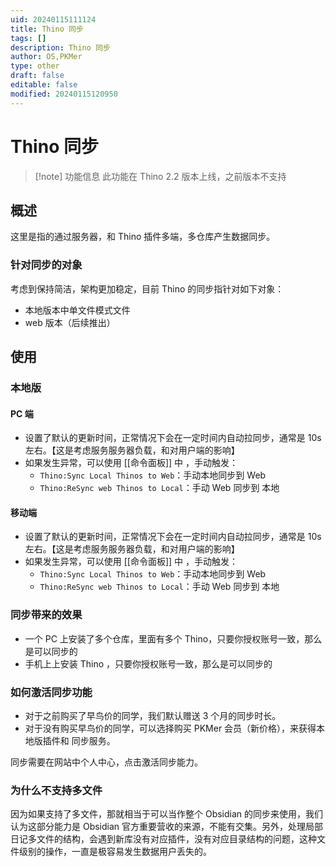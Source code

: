 ```yaml
---
uid: 20240115111124
title: Thino 同步
tags: []
description: Thino 同步
author: OS,PKMer
type: other
draft: false
editable: false
modified: 20240115120950
---
```


# Thino 同步

> [!note] 功能信息
> 此功能在 Thino 2.2 版本上线，之前版本不支持

## 概述

这里是指的通过服务器，和 Thino 插件多端，多仓库产生数据同步。

### 针对同步的对象

考虑到保持简洁，架构更加稳定，目前 Thino 的同步指针对如下对象：

- 本地版本中单文件模式文件
- web 版本（后续推出）

## 使用

### 本地版

#### PC 端

- 设置了默认的更新时间，正常情况下会在一定时间内自动拉同步，通常是 10s 左右。【这是考虑服务服务器负载，和对用户端的影响】
- 如果发生异常，可以使用 [[命令面板]] 中 ，手动触发：
	- `Thino:Sync Local Thinos to Web`：手动本地同步到 Web
	- `Thino:ReSync web Thinos to Local`：手动 Web 同步到 本地

#### 移动端

- 设置了默认的更新时间，正常情况下会在一定时间内自动拉同步，通常是 10s 左右。【这是考虑服务服务器负载，和对用户端的影响】
- 如果发生异常，可以使用 [[命令面板]] 中 ，手动触发：
	- `Thino:Sync Local Thinos to Web`：手动本地同步到 Web
	- `Thino:ReSync web Thinos to Local`：手动 Web 同步到 本地

### 同步带来的效果

- 一个 PC 上安装了多个仓库，里面有多个 Thino，只要你授权账号一致，那么是可以同步的
- 手机上上安装 Thino ，只要你授权账号一致，那么是可以同步的

### 如何激活同步功能

- 对于之前购买了早鸟价的同学，我们默认赠送 3 个月的同步时长。
- 对于没有购买早鸟价的同学，可以选择购买 PKMer 会员（新价格），来获得本地版插件和 同步服务。

同步需要在网站中个人中心，点击激活同步能力。

### 为什么不支持多文件

因为如果支持了多文件，那就相当于可以当作整个 Obsidian 的同步来使用，我们认为这部分能力是 Obsidian 官方重要营收的来源，不能有交集。另外，处理局部日记多文件的结构，会遇到新库没有对应插件，没有对应目录结构的问题，这种文件级别的操作，一直是极容易发生数据用户丢失的。
